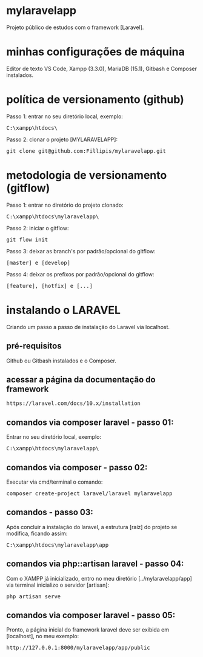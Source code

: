 # mylaravelapp
Projeto público de estudos com o framework [Laravel].

# minhas configurações de máquina
Editor de texto VS Code, Xampp (3.3.0), MariaDB (15.1), Gitbash e Composer instalados.

# política de versionamento (github)
Passo 1: entrar no seu diretório local, exemplo:
<pre>C:\xampp\htdocs\</pre>

Passo 2: clonar o projeto [MYLARAVELAPP]:
<pre>git clone git@github.com:Fillipis/mylaravelapp.git</pre>

# metodologia de versionamento (gitflow)
Passo 1: entrar no diretório do projeto clonado:
<pre>C:\xampp\htdocs\mylaravelapp\</pre>

Passo 2: iniciar o gitflow:
<pre>git flow init</pre>

Passo 3: deixar as branch's por padrão/opcional do gitflow:
<pre>[master] e [develop]</pre>

Passo 4: deixar os prefixos por padrão/opcional do gitflow:
<pre>[feature], [hotfix] e [...]</pre>

# instalando o LARAVEL
Criando um passo a passo de instalação do Laravel via localhost.

## pré-requisitos
Github ou Gitbash instalados e o Composer.

## acessar a página da documentação do framework
<pre>https://laravel.com/docs/10.x/installation</pre>

## comandos via composer laravel - passo 01:
Entrar no seu diretório local, exemplo:
<pre>C:\xampp\htdocs\mylaravelapp\</pre>

## comandos via composer - passo 02:
Executar via cmd/terminal o comando:
<pre>composer create-project laravel/laravel mylaravelapp</pre>

## comandos - passo 03:
Após concluir a instalação do laravel, a estrutura [raíz] do projeto se modifica, ficando assim:
<pre>C:\xampp\htdocs\mylaravelapp\app</pre>

## comandos via php::artisan laravel - passo 04:
Com o XAMPP já inicializado, entro no meu diretório [../mylaravelapp/app] via terminal inicializo o servidor [artisan]:
<pre>php artisan serve</pre>

## comandos via composer laravel - passo 05:
Pronto, a página inicial do framework laravel deve ser exibida em [localhost], no meu exemplo:
<pre>http://127.0.0.1:8000/mylaravelapp/app/public</pre>
